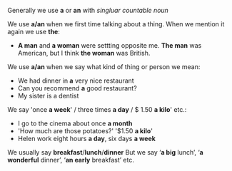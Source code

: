Generally we use **a** or **an** with *singluar countable noun*

We use **a/an** when we first time talking about a thing. When we mention it again we use **the**:
- **A man** and **a woman** were settting opposite me. **The man** was American, but I think **the woman** was British.

We use **a/an** when we say what kind of thing or person we mean:
- We had dinner in **a** very nice restaurant
- Can you recommend **a** good restaurant?
- My sister is a dentist

We say 'once **a week**' / three times **a day** / $ 1.50 **a kilo**' etc.:
- I go to the cinema about once **a month**
- 'How much are those potatoes?' '$1.50 **a kilo**'
- Helen work eight hours **a day**, six days **a week**

We usually say **breakfast**/**lunch**/**dinner**
But we say ‘**a big** lunch’, ‘**a wonderful** dinner’, ‘**an early** breakfast’ etc.

